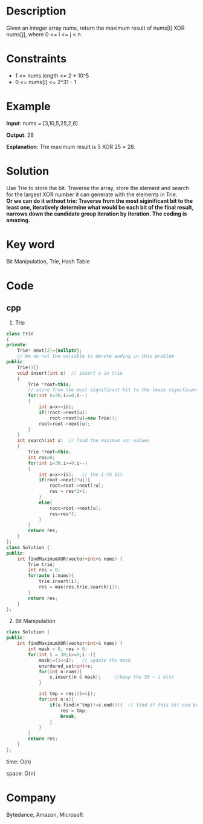 # Description
Given an integer array nums, return the maximum result of nums[i] XOR nums[j], where 0 <= i <= j < n.


# Constraints
* 1 <= nums.length <= 2 * 10^5
* 0 <= nums[i] <= 2^31 - 1

# Example
**Input**: nums = [3,10,5,25,2,8]


**Output**: 28

**Explanation**: The maximum result is 5 XOR 25 = 28.

# Solution
Use Trie to store the bit. Traverse the array, store the element and search for the largest XOR number it can generate with the elements in Trie.  
**Or we can do it without trie: Traverse from the most siginificant bit to the least one, iteratively determine what would be each bit of the final result, narrows down the candidate group iteration by iteration. The coding is amazing.**

# Key word
Bit Manipulation, Trie, Hash Table

# Code

## cpp
1. Trie
```cpp
class Trie
{
private:
    Trie* next[2]={nullptr};
    // We do not the variable to denote ending in this problem
public:
    Trie(){}
    void insert(int x)  // insert x in trie
    {
        Trie *root=this;
        // store from the most significant bit to the lease significant bit
        for(int i=30;i>=0;i--)
        {
            int u=x>>i&1;
            if(!root->next[u])
                root->next[u]=new Trie();
            root=root->next[u];
        }
    }
    int search(int x)  // find the maximum xor values
    {
        Trie *root=this;
        int res=0;
        for(int i=30;i>=0;i--)
        {
            int u=x>>i&1;   // the i-th bit
            if(root->next[!u]){
                root=root->next[!u];
                res = res*2+1;
            }
            else{
                root=root->next[u];
                res=res*2;
            }
        }
        return res;
    }
};
class Solution {
public:
    int findMaximumXOR(vector<int>& nums) {
        Trie trie;
        int res = 0;
        for(auto i:nums){
            trie.insert(i);
            res = max(res,trie.search(i));
        }
        return res;
    }
};

```
2. Bit Manipulation
```cpp
class Solution {
public:
    int findMaximumXOR(vector<int>& nums) {
        int mask = 0, res = 0;
        for(int i = 30;i>=0;i--){
            mask|=(1<<i);   // update the mask
            unordered_set<int>s;
            for(int n:nums){
                s.insert(n & mask);     //keep the 30 ~ i bits
            }

            int tmp = res|(1<<i);
            for(int n:s){
                if(s.find(n^tmp)!=s.end()){  // find if this bit can be 1
                    res = tmp;
                    break;
                }
            }
        }
        return res;
    }
};
```
time: O(n)


space: O(n)

# Company
Bytedance, Amazon, Microsoft